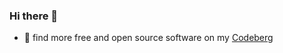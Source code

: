 ### Hi there 👋

- 🗻 find more free and open source software on my [Codeberg](https://codeberg.org/lukket)
